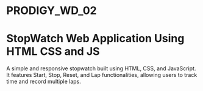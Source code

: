 # PRODIGY_WD_02
# StopWatch Web Application Using HTML CSS and JS
A simple and responsive stopwatch built using HTML, CSS, and JavaScript. It features Start, Stop, Reset, and Lap functionalities, allowing users to track time and record multiple laps.
